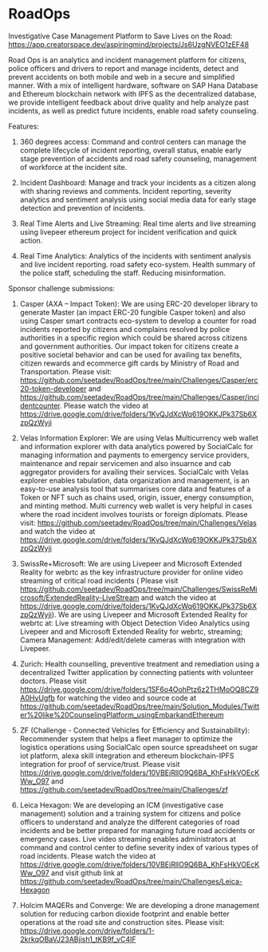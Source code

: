 # RoadOps
Investigative Case Management Platform to Save Lives on the Road: https://app.creatorspace.dev/aspiringmind/projects/Js6UzgNVEO1zEF48

Road Ops is an analytics and incident management platform for citizens, police officers and drivers to report and manage incidents, detect and prevent accidents on both mobile and web in a secure and simplified manner. With a mix of intelligent hardware, software on SAP Hana Database and Ethereum blockchain network with IPFS as the decentralized database, we provide intelligent feedback about drive quality and help analyze past incidents, as well as predict future incidents, enable road safety counseling.

Features:

1. 360 degrees access: Command and control centers can manage the complete lifecycle of incident reporting, overall status, enable early stage prevention of accidents and road safety counseling, management of workforce at the incident site.

2. Incident Dashboard: Manage and track your incidents  as a citizen along with sharing reviews and comments. Incident reporting, severity analytics and sentiment analysis using social media data for early stage detection and prevention of incidents. 

3. Real Time Alerts and Live Streaming: Real time alerts and live streaming using livepeer ethereum project for incident verification and quick action.

4. Real Time Analytics: Analytics of the incidents with sentiment analysis and live incident reporting.  road safety eco-system. Health summary of the police staff, scheduling the staff. Reducing misinformation.


Sponsor challenge submissions:

1. Casper  (AXA – Impact Token): 
We are using ERC-20 developer library to generate Master (an impact ERC-20 fungible Casper token) and also using Casper smart contracts eco-system to develop a counter for road incidents reported by citizens and complains resolved by police authorities in a specific region which could be shared across citizens and government authorities. Our impact token for citizens create a positive societal behavior and can be used for availing tax benefits, citizen rewards and ecommerce gift cards by Ministry of Road and Transportation. Please visit: https://github.com/seetadev/RoadOps/tree/main/Challenges/Casper/erc20-token-developer and https://github.com/seetadev/RoadOps/tree/main/Challenges/Casper/incidentcounter. Please watch the video at https://drive.google.com/drive/folders/1KvQJdXcWq619OKKJPk37Sb6XzpQzWyji

2. Velas Information Explorer: We are using Velas Multicurrency web wallet and information explorer with data analytics powered by SocialCalc for managing information and payments to emergency service providers, maintenance and repair servicemen and also insuarnce and cab aggregator providers for availing their services. SocialCalc with Velas explorer enables tabulation, data organization and management, is an easy-to-use analysis tool that summarises core data and features of a Token or NFT such as chains used, origin, issuer, energy consumption, and minting method.
Multi currency web wallet is very helpful in cases where the road incident involves tourists or foreign diplomats.
Please visit: https://github.com/seetadev/RoadOps/tree/main/Challenges/Velas and watch the video at https://drive.google.com/drive/folders/1KvQJdXcWq619OKKJPk37Sb6XzpQzWyji

3. SwissRe+Microsoft: We are using Livepeer and Microsoft Extended Reality for webrtc as the key infrastructure provider for online video streaming of critical road incidents ( Please visit https://github.com/seetadev/RoadOps/tree/main/Challenges/SwissReMicrosoft/ExtendedReality-LiveStream and watch the video at https://drive.google.com/drive/folders/1KvQJdXcWq619OKKJPk37Sb6XzpQzWyji). We are using Livepeer and Microsoft Extended Reality for webrtc at: Live streaming with Object Detection Video Analytics using Livepeer and and Microsoft Extended Reality for webrtc, streaming; Camera Management: Add/edit/delete cameras with integration with Livepeer.

4. Zurich: Health counselling, preventive treatment and remediation using a decentralized Twitter application by connecting patients with volunteer doctors. Please visit https://drive.google.com/drive/folders/1SF6o4OohPtz6z2THMoOQ8CZ9A0HvUgfb for watching the video and source code at https://github.com/seetadev/RoadOps/tree/main/Solution_Modules/Twitter%20like%20CounselingPlatform_usingEmbarkandEthereum

5. ZF (Challenge - Connected Vehicles for Efficiency and Sustainability): Recommender system that helps a fleet manager to optimize the logistics operations using SocialCalc open source spreadsheet on sugar iot platform, alexa skill integration and ethereum blockchain-IPFS integration for proof of service/trust. Please visit https://drive.google.com/drive/folders/10VBEjRllO9Q6BA_KhFsHkVOEcKWw_O97 and https://github.com/seetadev/RoadOps/tree/main/Challenges/zf

6. Leica Hexagon: We are developing an ICM (investigative case management) solution and a training system for citizens and police officers to understand and analyze the different categories of road incidents and be better prepared for managing future road accidents or emergency cases. Live video streaming enables administrators at command and control center to define severity index of various types of road incidents. Please watch the video at https://drive.google.com/drive/folders/10VBEjRllO9Q6BA_KhFsHkVOEcKWw_O97 and visit github link at https://github.com/seetadev/RoadOps/tree/main/Challenges/Leica-Hexagon

7. Holcim MAQERs and Converge: We are developing a drone management solution for reducing carbon dioxide footprint and enable better operations at the road site and construction sites. Please visit: https://drive.google.com/drive/folders/1-2krkqOBaVJ23ABjish1_tKB9f_vC4IF
